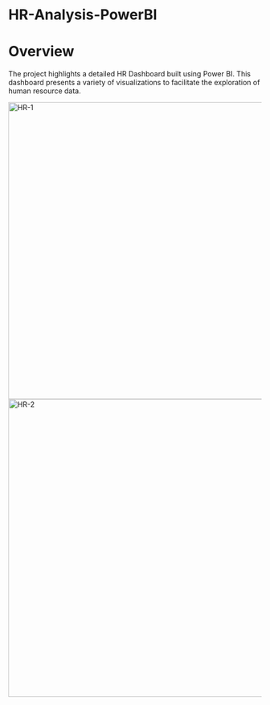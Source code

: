 # HR-Analysis-PowerBI

# Overview
The project highlights a detailed HR Dashboard built using Power BI. This dashboard presents a variety of visualizations to facilitate the exploration of human resource data.

<img width="591" alt="HR-1" src="https://github.com/Shahood-Sajid/HR-Analysis-PowerBI/assets/91459176/3eef8b9d-f0ff-47fd-91c8-8ebe7a97f4e5">

<img width="593" alt="HR-2" src="https://github.com/Shahood-Sajid/HR-Analysis-PowerBI/assets/91459176/d7de8852-2f3f-4549-b9e0-1b00d01312ad">
